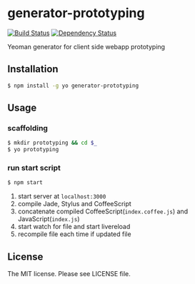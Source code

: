 # generator-prototyping

[![Build Status](https://travis-ci.org/sasaplus1/generator-prototyping.png)](https://travis-ci.org/sasaplus1/generator-prototyping)
[![Dependency Status](https://gemnasium.com/sasaplus1/generator-prototyping.png)](https://gemnasium.com/sasaplus1/generator-prototyping)

Yeoman generator for client side webapp prototyping

## Installation

```sh
$ npm install -g yo generator-prototyping
```

## Usage

### scaffolding

```sh
$ mkdir prototyping && cd $_
$ yo prototyping
```

### run start script

```sh
$ npm start
```

1. start server at `localhost:3000`
1. compile Jade, Stylus and CoffeeScript
1. concatenate compiled CoffeeScript(`index.coffee.js`) and JavaScript(`index.js`)
1. start watch for file and start livereload
1. recompile file each time if updated file

## License

The MIT license. Please see LICENSE file.
